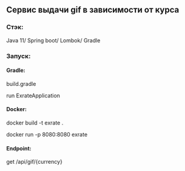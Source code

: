 ## Сервис выдачи gif в зависимости от курса


### Стэк:
Java 11/ Spring boot/ Lombok/ Gradle

### Запуск:

#### Gradle:
build.gradle 

run ExrateApplication

#### Docker:

docker build -t exrate .

docker run -p 8080:8080 exrate

#### Endpoint:
get /api/gif/{currency}
